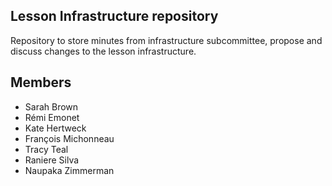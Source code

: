 ## Lesson Infrastructure repository

Repository to store minutes from infrastructure subcommittee, propose and discuss changes to the lesson infrastructure.

## Members

* Sarah Brown
* Rémi Emonet
* Kate Hertweck
* François Michonneau
* Tracy Teal
* Raniere Silva
* Naupaka Zimmerman 
